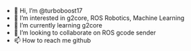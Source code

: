 - 👋 Hi, I’m @turboboost17
- 👀 I’m interested in g2core, ROS Robotics, Machine Learning
- 🌱 I’m currently learning g2core
- 💞️ I’m looking to collaborate on ROS gcode sender
- 📫 How to reach me github


